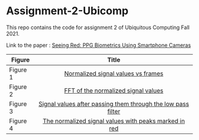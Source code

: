# Assignment-2-Ubicomp
This repo contains the code for assignment 2 of Ubiquitous Computing Fall 2021.

Link to the paper : [Seeing Red: PPG Biometrics Using Smartphone Cameras](https://arxiv.org/pdf/2004.07088.pdf) 

| Figure              |      Title        
| -------------       |:-------------:
| Figure 1            | [Normalized signal values vs frames](/Figures/Figure_1.png) 
| Figure 2            | [FFT of the normalized signal values](/Figures/FFT.png)     
| Figure 3            | [Signal values after passing them through the low pass filter](/Figures/Low_pass_Filter.png)
| Figure 4            | [The normalized signal values with peaks marked in red](/Figures/Peaks.png)




